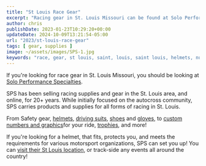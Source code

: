 ```yaml
---
title: "St Louis Race Gear"
excerpt: "Racing gear in St. Louis Missouri can be found at Solo Performance Specialties, the ultimate provider of motorsports gear in the St. Louis area"
author: chris
publishDate: 2023-01-23T10:29:20+00:00
updateDate: 2024-10-09T13:21:54-05:00
url: "2023/st-louis-race-gear"
tags: [ gear, supplies ]
image: ~/assets/images/SPS-1.jpg
keywords: "race, gear, st louis, saint, louis, saint louis, helmets, numbers, safety, suits, shoes, gloves, trophies, decals, graphics, autocross, solo, performance, specialties, SPS, Solo Performance Specialties"
---
```


If you're looking for race gear in St. Louis Missouri, you should be looking at [Solo Performance Specialties](https://www.soloperformance.com/).

SPS has been selling racing supplies and gear in the St. Louis area, and online, for 20+ years. While initially focused on the autocross community, SPS carries products and supplies for all forms of racing in St. Louis.

From Safety gear, [helmets](https://soloperformance.com/collections/helmets-and-accessories), [driving suits](https://soloperformance.com/collections/drivers-suits-fire-retardant-underwear-and-accessories), [shoes](https://soloperformance.com/collections/shoes) and [gloves](https://soloperformance.com/collections/gloves),  to [custom numbers and graphics](https://soloperformance.com/collections/numbers-letters-decals-and-custom-graphics)for your ride, [trophies](https://soloperformance.com/collections/sps-trophy-shop), and more!

If you're looking for a helmet, that fits, protects you, and meets the requirements for various motorsport organizations, SPS can set you up! You can [visit their St Louis location](https://soloperformance.com/pages/find-us-service-info), or track-side any events all around the country!

